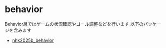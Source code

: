 # behavior
Behavior層ではゲームの状況確認やゴール調整などを行います
以下のパッケージを含みます

- [nhk2025b_behavior](nhk2025b_behavior)

